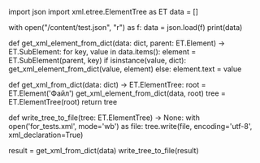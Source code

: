 import json
import xml.etree.ElementTree as ET
data = []


with open("/content/test.json", "r") as f:
  data = json.load(f)
  print(data)

def get_xml_element_from_dict(data: dict, parent: ET.Element) -> ET.SubElement:
    for key, value in data.items():
        element = ET.SubElement(parent, key)
        if isinstance(value, dict):
            get_xml_element_from_dict(value, element)
        else:
            element.text = value


def get_xml_from_dict(data: dict) -> ET.ElementTree:
    root = ET.Element('Файл')
    get_xml_element_from_dict(data, root)
    tree = ET.ElementTree(root)
    return tree


def write_tree_to_file(tree: ET.ElementTree) -> None:
    with open('for_tests.xml', mode='wb') as file:
        tree.write(file, encoding='utf-8', xml_declaration=True)


result = get_xml_from_dict(data)
write_tree_to_file(result)
